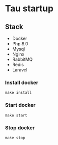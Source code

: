 # Tau startup

## Stack
- Docker
- Php 8.0
- Mysql
- Nginx
- RabbitMQ
- Redis
- Laravel

### Install docker
```
make install
```
### Start docker
```
make start
```
### Stop docker
```
make stop
```